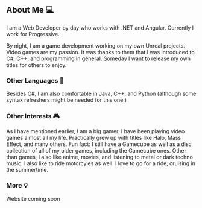 ## About Me :computer:
I am a Web Developer by day who works with .NET and Angular. Currently I work for Progressive.

By night, I am a game development working on my own Unreal projects. Video games are my passion. It was thanks to them that I was introduced to C#, C++, and programming in general. Someday I want to release my own titles for others to enjoy.

### Other Languages :speech_balloon:
Besides C#, I am also comfortable in Java, C++, and Python (although some syntax refreshers might be needed for this one.)

### Other Interests :video_game:
As I have mentioned earlier, I am a big gamer. I have been playing video games almost all my life. Practically grew up with titles like Halo, Mass Effect, and many others. Fun fact: I still have a Gamecube as well as a disc collection of all of my older games, including the Gamecube ones. Other than games, I also like anime, movies, and listening to metal or dark techno music. I also like to ride motorcyles as well. I love to go for a ride, cruising in the summertime.

### More :bulb:
Website coming soon
